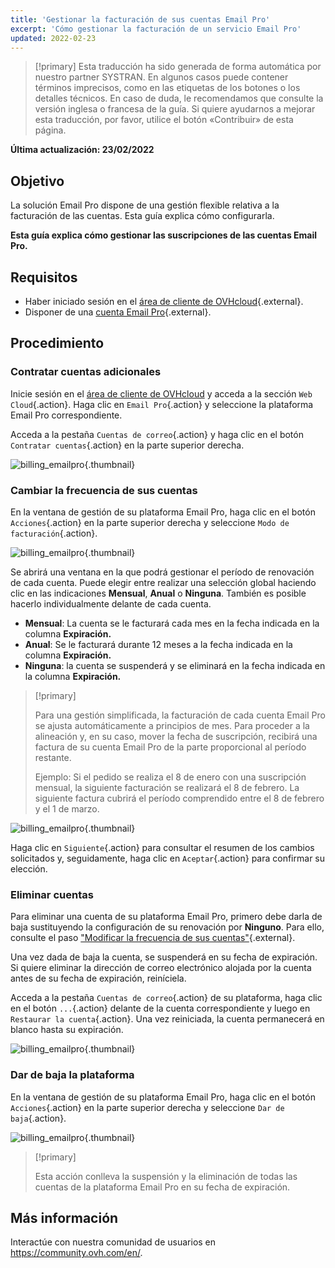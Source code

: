 ```yaml
---
title: 'Gestionar la facturación de sus cuentas Email Pro'
excerpt: 'Cómo gestionar la facturación de un servicio Email Pro'
updated: 2022-02-23
---
```


> [!primary]
> Esta traducción ha sido generada de forma automática por nuestro partner SYSTRAN. En algunos casos puede contener términos imprecisos, como en las etiquetas de los botones o los detalles técnicos. En caso de duda, le recomendamos que consulte la versión inglesa o francesa de la guía. Si quiere ayudarnos a mejorar esta traducción, por favor, utilice el botón «Contribuir» de esta página.
>

**Última actualización: 23/02/2022**

## Objetivo

La solución Email Pro dispone de una gestión flexible relativa a la facturación de las cuentas. Esta guía explica cómo configurarla.

**Esta guía explica cómo gestionar las suscripciones de las cuentas Email Pro.**

## Requisitos

- Haber iniciado sesión en el [área de cliente de OVHcloud](https://www.ovh.com/auth/?action=gotomanager&from=https://www.ovh.es/&ovhSubsidiary=es){.external}.
- Disponer de una [cuenta Email Pro](https://www.ovhcloud.com/es-es/emails/email-pro/){.external}.

## Procedimiento

### Contratar cuentas adicionales

Inicie sesión en el [área de cliente de OVHcloud](https://www.ovh.com/auth/?action=gotomanager&from=https://www.ovh.es/&ovhSubsidiary=es) y acceda a la sección `Web Cloud`{.action}. Haga clic en `Email Pro`{.action} y seleccione la plataforma Email Pro correspondiente.

Acceda a la pestaña `Cuentas de correo`{.action} y haga clic en el botón `Contratar cuentas`{.action} en la parte superior derecha.

![billing_emailpro](images/billing-emailpro-01.png){.thumbnail}

### Cambiar la frecuencia de sus cuentas <a name="periodicity"></a>

En la ventana de gestión de su plataforma Email Pro, haga clic en el botón `Acciones`{.action} en la parte superior derecha y seleccione `Modo de facturación`{.action}. 

![billing_emailpro](images/billing-emailpro-02.png){.thumbnail}

Se abrirá una ventana en la que podrá gestionar el período de renovación de cada cuenta. Puede elegir entre realizar una selección global haciendo clic en las indicaciones **Mensual**, **Anual** o **Ninguna**. También es posible hacerlo individualmente delante de cada cuenta.

- **Mensual**: La cuenta se le facturará cada mes en la fecha indicada en la columna **Expiración.**
- **Anual**: Se le facturará durante 12 meses a la fecha indicada en la columna **Expiración.**
- **Ninguna**: la cuenta se suspenderá y se eliminará en la fecha indicada en la columna **Expiración.**

> [!primary]
>
> Para una gestión simplificada, la facturación de cada cuenta Email Pro se ajusta automáticamente a principios de mes. Para proceder a la alineación y, en su caso, mover la fecha de suscripción, recibirá una factura de su cuenta Email Pro de la parte proporcional al período restante.
>
>Ejemplo: Si el pedido se realiza el 8 de enero con una suscripción mensual, la siguiente facturación se realizará el 8 de febrero. La siguiente factura cubrirá el período comprendido entre el 8 de febrero y el 1 de marzo.

![billing_emailpro](images/billing-emailpro-03.png){.thumbnail}

Haga clic en `Siguiente`{.action} para consultar el resumen de los cambios solicitados y, seguidamente, haga clic en `Aceptar`{.action} para confirmar su elección.

### Eliminar cuentas

Para eliminar una cuenta de su plataforma Email Pro, primero debe darla de baja sustituyendo la configuración de su renovación por **Ninguno**. Para ello, consulte el paso ["Modificar la frecuencia de sus cuentas"](#periodicity){.external}.

Una vez dada de baja la cuenta, se suspenderá en su fecha de expiración. Si quiere eliminar la dirección de correo electrónico alojada por la cuenta antes de su fecha de expiración, reiníciela.

Acceda a la pestaña `Cuentas de correo`{.action} de su plataforma, haga clic en el botón `...`{.action} delante de la cuenta correspondiente y luego en `Restaurar la cuenta`{.action}. Una vez reiniciada, la cuenta permanecerá en blanco hasta su expiración.

![billing_emailpro](images/billing-emailpro-04.png){.thumbnail}

### Dar de baja la plataforma

En la ventana de gestión de su plataforma Email Pro, haga clic en el botón `Acciones`{.action} en la parte superior derecha y seleccione `Dar de baja`{.action}. 

![billing_emailpro](images/billing-emailpro-05.png){.thumbnail}

> [!primary]
>
> Esta acción conlleva la suspensión y la eliminación de todas las cuentas de la plataforma Email Pro en su fecha de expiración.

## Más información
  
Interactúe con nuestra comunidad de usuarios en <https://community.ovh.com/en/>.
